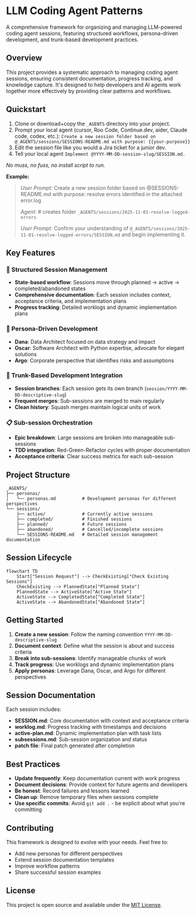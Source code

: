 # LLM Coding Agent Patterns

A comprehensive framework for organizing and managing LLM-powered coding agent sessions, featuring structured workflows, persona-driven development, and trunk-based development practices.

## Overview

This project provides a systematic approach to managing coding agent sessions, ensuring consistent documentation, progress tracking, and knowledge capture. It's designed to help developers and AI agents work together more effectively by providing clear patterns and workflows.

## Quickstart

1. Clone or download+copy the `_AGENTS` directory into your project.
2. Prompt your local agent (cursor, Roo Code, Continue.dev, aider, Claude code, codex, etc.): `Create a new session folder based on @_AGENTS/sessions/SESSIONS-README.md with purpose: {{your-purpose}}`
3. Edit the session file like you would a Jira ticket for a junior dev.
4. Tell your local agent `Implement @YYYY-MM-DD-session-slug/SESSION.md.`

_No muss, no fuss, no install script to run._

**Example:**
> _User Prompt:_ Create a new session folder based on @SESSIONS-README.md with purpose: resolve errors identified in the attached error.log
>
> _Agent:_ # creates folder `_AGENTS/sessions/2025-11-01-resolve-logged-errors`
>
> _User Prompt:_ Confirm your understanding of `@_AGENTS/sessions/2025-11-01-resolve-logged-errors/SESSION.md` and begin implementing it.


## Key Features

### 🎯 Structured Session Management
- **State-based workflow**: Sessions move through planned → active → completed/abandoned states
- **Comprehensive documentation**: Each session includes context, acceptance criteria, and implementation plans
- **Progress tracking**: Detailed worklogs and dynamic implementation plans

### 👥 Persona-Driven Development
- **Dana**: Data Architect focused on data strategy and impact
- **Oscar**: Software Architect with Python expertise, advocate for elegant solutions
- **Argo**: Corporate perspective that identifies risks and assumptions

### 🔄 Trunk-Based Development Integration
- **Session branches**: Each session gets its own branch (`session/YYYY-MM-DD-descriptive-slug`)
- **Frequent merges**: Sub-sessions are merged to main regularly
- **Clean history**: Squash merges maintain logical units of work

### 📋 Sub-session Orchestration
- **Epic breakdown**: Large sessions are broken into manageable sub-sessions
- **TDD integration**: Red-Green-Refactor cycles with proper documentation
- **Acceptance criteria**: Clear success metrics for each sub-session

## Project Structure

```
_AGENTS/
├── personas/
│   └── personas.md          # Development personas for different perspectives
└── sessions/
    ├── active/              # Currently active sessions
    ├── completed/           # Finished sessions
    ├── planned/             # Future sessions
    ├── abandoned/           # Cancelled/incomplete sessions
    └── SESSIONS-README.md   # Detailed session management documentation
```

## Session Lifecycle

```mermaid
flowchart TD
    Start["Session Request"] --> CheckExisting["Check Existing Sessions"]
    CheckExisting --> PlannedState["Planned State"]
    PlannedState --> ActiveState["Active State"]
    ActiveState --> CompletedState["Completed State"]
    ActiveState --> AbandonedState["Abandoned State"]
```

## Getting Started

1. **Create a new session**: Follow the naming convention `YYYY-MM-DD-descriptive-slug`
2. **Document context**: Define what the session is about and success criteria
3. **Break into sub-sessions**: Identify manageable chunks of work
4. **Track progress**: Use worklogs and dynamic implementation plans
5. **Apply personas**: Leverage Dana, Oscar, and Argo for different perspectives

## Session Documentation

Each session includes:
- **SESSION.md**: Core documentation with context and acceptance criteria
- **worklog.md**: Progress tracking with timestamps and decisions
- **active-plan.md**: Dynamic implementation plan with task lists
- **subsessions.md**: Sub-session organization and status
- **patch file**: Final patch generated after completion

## Best Practices

- **Update frequently**: Keep documentation current with work progress
- **Document decisions**: Provide context for future agents and developers
- **Be honest**: Record failures and lessons learned
- **Clean up**: Remove temporary files when sessions complete
- **Use specific commits**: Avoid `git add .` - be explicit about what you're committing

## Contributing

This framework is designed to evolve with your needs. Feel free to:
- Add new personas for different perspectives
- Extend session documentation templates
- Improve workflow patterns
- Share successful session examples

## License

This project is open source and available under the [MIT License](LICENSE).
